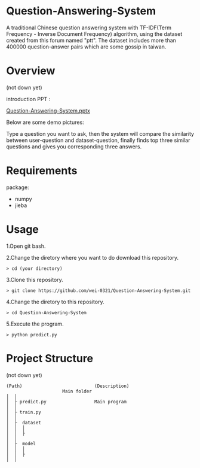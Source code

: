 # Question-Answering-System
A traditional Chinese question answering system with TF-IDF(Term Frequency - Inverse Document Frequency) algorithm, using the dataset created from this forum named "ptt".
The dataset includes more than 400000 question-answer pairs which are some gossip in taiwan.

# Overview 
(not down yet)

introduction PPT : 

[Question-Answering-System.pptx](https://github.com/wei-0321/Question-Answering-System/files/7361808/Question-Answering-System.pptx)

Below are some demo pictures:

Type a question you want to ask, then the system will compare the similarity between user-question and dataset-question, finally finds top three similar questions and gives you corresponding three answers.



# Requirements 
package:
- numpy
- jieba

# Usage 

1.Open git bash. 

2.Change the diretory where you want to do download this repository.
```
> cd (your directory)
```
3.Clone this repository. 
```
> git clone https://github.com/wei-0321/Question-Answering-System.git
```
4.Change the diretory to this repository.
```
> cd Question-Answering-System
```
5.Execute the program.
```
> python predict.py
```


# Project Structure
(not down yet)

```
(Path)                           (Description)
                     Main folder     
│  │
│  ├ predict.py                  Main program 
│  │
│  ├ train.py                  
│  │
│  ├  dataset
│  │  │
│  │  ├ 
│  │
│  ├  model
│  │  │
│  │  ├ 
│  │
